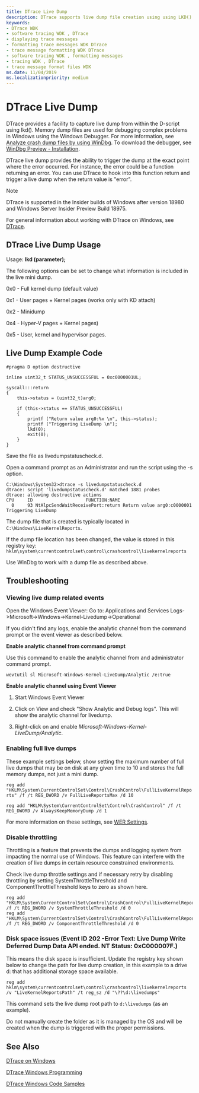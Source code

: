 ```yaml
---
title: DTrace Live Dump
description: DTrace supports live dump file creation using using LKD(). 
keywords:
- DTrace WDK
- software tracing WDK , DTrace
- displaying trace messages
- formatting trace messages WDK DTrace
- trace message formatting WDK DTrace
- software tracing WDK , formatting messages
- tracing WDK , DTrace
- trace message format files WDK
ms.date: 11/04/2019
ms.localizationpriority: medium
---
```


# DTrace Live Dump

DTrace provides a facility to capture live dump from within the D-script using lkd(). Memory dump files are used for debugging complex problems in Windows using the Windows Debugger. For more information, see [Analyze crash dump files by using WinDbg](../debugger/crash-dump-files.md). To download the debugger, see [WinDbg Preview - Installation](../debugger/windbg-install-preview.md).

 DTrace live dump provides the ability to trigger the dump at the exact point where the error occurred. For instance, the error could be a function returning an error. You can use DTrace to hook into this function return and trigger a live dump when the return value is "error".

> [!NOTE]
> DTrace is supported in the Insider builds of Windows after version 18980 and Windows Server Insider Preview Build 18975.

For general information about working with DTrace on Windows, see [DTrace](dtrace.md).

## DTrace Live Dump Usage

Usage: **lkd (parameter);**

The following options can be set to change what information is included in the live mini dump.

0x0 - Full kernel dump (default value)

0x1 - User pages + Kernel pages (works only with KD attach)

0x2 - Minidump

0x4 - Hyper-V pages + Kernel pages)

0x5 - User, kernel and hypervisor pages.

## Live Dump Example Code

```dtrace
#pragma D option destructive

inline uint32_t STATUS_UNSUCCESSFUL = 0xc0000001UL;

syscall:::return
{ 
	this->status = (uint32_t)arg0;

	if (this->status == STATUS_UNSUCCESSFUL)
	{ 
		printf ("Return value arg0:%x \n", this->status);
		printf ("Triggering LiveDump \n");
		lkd(0);
		exit(0);
	}
}
```

Save the file as livedumpstatuscheck.d.

Open a command prompt as an Administrator and run the script using the -s option.

```dtrace
C:\Windows\System32>dtrace -s livedumpstatuscheck.d
dtrace: script 'livedumpstatuscheck.d' matched 1881 probes
dtrace: allowing destructive actions
CPU     ID                    FUNCTION:NAME
  0     93 NtAlpcSendWaitReceivePort:return Return value arg0:c0000001
Triggering LiveDump
```

The dump file that is created is typically located in `C:\Windows\LiveKernelReports`.

If the dump file location has been changed, the value is stored in this registry key: `hklm\system\currentcontrolset\control\crashcontrol\livekernelreports`

Use WinDbg to work with a dump file as described above.

## Troubleshooting

### Viewing live dump related events

Open the Windows Event Viewer: Go to: Applications and Services Logs->Microsoft->Windows->Kernel-Livedump->Operational

If you didn't find any logs, enable the analytic channel from the command prompt or the event viewer as described below.

**Enable  analytic channel from command prompt**

Use this command to enable the analytic channel from and administrator command prompt.

`wevtutil sl Microsoft-Windows-Kernel-LiveDump/Analytic /e:true`

**Enable  analytic channel using Event Viewer**

1. Start Windows Event Viewer

2. Click on View and check "Show Analytic and Debug logs". This will show the analytic channel for livedump.

3. Right-click on and enable *Microsoft-Windows-Kernel-LiveDump/Analytic*.

### Enabling full live dumps

These example settings below, show setting the maximum number of full live dumps that may be on disk at any given time to 10 and stores the full memory dumps, not just a mini dump.

`reg add "HKLM\System\CurrentControlSet\Control\CrashControl\FullLiveKernelReports" /f /t REG_DWORD /v FullLiveReportsMax /d 10`

`reg add "HKLM\System\CurrentControlSet\Control\CrashControl" /f /t REG_DWORD /v AlwaysKeepMemoryDump /d 1`

For more information on these settings, see [WER Settings](/windows/win32/wer/wer-settings).

### Disable throttling

Throttling is a feature that prevents the dumps and logging system from impacting the normal use of Windows. This feature can interfere with the creation of live dumps in certain resource constrained environments.

Check live dump throttle settings and if necessary retry by disabling throttling by setting SystemThrottleThreshold and ComponentThrottleThreshold keys to zero as shown here.

```registry
reg add "HKLM\System\CurrentControlSet\Control\CrashControl\FullLiveKernelReports" /f /t REG_DWORD /v SystemThrottleThreshold /d 0
reg add "HKLM\System\CurrentControlSet\Control\CrashControl\FullLiveKernelReports" /f /t REG_DWORD /v ComponentThrottleThreshold /d 0
```

### Disk space issues (Event ID 202 -Error Text: Live Dump Write Deferred Dump Data API ended. NT Status: 0xC000007F.)

This means the disk space is insufficient. Update the registry key shown below to change the path for live dump creation, in this example to a drive d: that has additional storage space available.

`reg add hklm\system\currentcontrolset\control\crashcontrol\livekernelreports /v "LiveKernelReportsPath" /t reg_sz /d "\??\d:\livedumps"`

This command sets the live dump root path to `d:\livedumps` (as an example).

Do not manually create the folder as it is managed by the OS and will be created when the dump is triggered with the proper permissions.

## See Also

[DTrace on Windows](dtrace.md)

[DTrace Windows Programming](dtrace-programming.md)

[DTrace Windows Code Samples](dtrace-code-samples.md)
